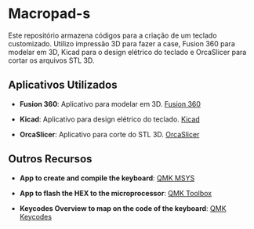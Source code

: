 # Macropad-s

Este repositório armazena códigos para a criação de um teclado customizado. Utilizo impressão 3D para fazer a case, Fusion 360 para modelar em 3D, Kicad para o design elétrico do teclado e OrcaSlicer para cortar os arquivos STL 3D.

## Aplicativos Utilizados

- **Fusion 360**: Aplicativo para modelar em 3D.
  [Fusion 360](https://www.autodesk.com/products/fusion-360/overview)

- **Kicad**: Aplicativo para design elétrico do teclado.
  [Kicad](https://www.kicad.org/)

- **OrcaSlicer**: Aplicativo para corte do STL 3D.
  [OrcaSlicer](https://github.com/SoftFever/OrcaSlicer)

## Outros Recursos

- **App to create and compile the keyboard**:
  [QMK MSYS](https://msys.qmk.fm/)

- **App to flash the HEX to the microprocessor**:
  [QMK Toolbox](https://github.com/qmk/qmk_toolbox)

- **Keycodes Overview to map on the code of the keyboard**:
  [QMK Keycodes](https://github.com/qmk/qmk_firmware/blob/master/docs/keycodes.md)
